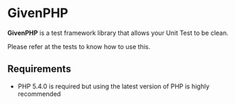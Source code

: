 # GivenPHP

**GivenPHP** is a test framework library that allows your Unit Test to be clean.

Please refer at the tests to know how to use this.

## Requirements

* PHP 5.4.0 is required but using the latest version of PHP is highly recommended
